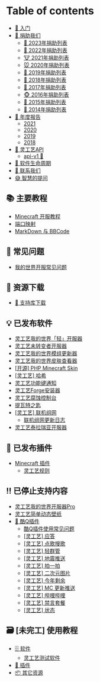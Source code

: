 # Table of contents

* [📔 入门](README.md)
* [📝 捐助我们](donate/README.md)
  * [🐰 2023年捐助列表](donate/2023.md)
  * [🐯 2022年捐助列表](donate/2022.md)
  * [🐮 2021年捐助列表](donate/2021.md)
  * [🐭 2020年捐助列表](donate/2020.md)
  * [🐷 2019年捐助列表](donate/2019.md)
  * [🐶 2018年捐助列表](donate/2018.md)
  * [🐔 2017年捐助列表](donate/2017.md)
  * [🐵 2016年捐助列表](donate/2016.md)
  * [🐑 2015年捐助列表](donate/2015.md)
  * [🐴 2014年捐助列表](donate/2014.md)
* [🎇 年度报告](report/README.md)
  * [2021](report/2021.md)
  * [2020](report/2020.md)
  * [2019](report/2019.md)
  * [2018](report/2018.md)
* [🚀 灵工艺API](api/README.md)
  * [api-v1 🔧](api/v1.md)
* [💖 软件生命周期](software-life-cycle.md)
* [👏 联系我们](contact.md)
* [😅 智慧的提问](How-To-Ask-Questions-The-Smart-Way.md)

## 📚 主要教程 <a href="#tutorial" id="tutorial"></a>

* [Minecraft 开服教程](tutorial/minecraft-server.md)
* [端口映射](tutorial/port-mapping.md)
* [MarkDown 与 BBCode](tutorial/markdown-and-bbcode.md)

## 👴 常见问题 <a href="#issue" id="issue"></a>

* [我的世界开服常见问题](issue/server.md)

## 📂 资源下载 <a href="#resource" id="resource"></a>

* [🔨 支持库下载](resource/library-download.md)

## 💡 已发布软件 <a href="#software" id="software"></a>

* [灵工艺我的世界「轻」开服器](software/minecraft-server-lite.md)
* [灵工艺未转变者开服器](software/unturned-server.md)
* [灵工艺我的世界模组更新器](software/minecraft-mods-updater.md)
* [灵工艺我的世界皮肤查看器](software/minecraft-skin-viewer.md)
* [\[开源\] PHP Minecraft Skin](software/php-minecraft-skin.md)
* [\[灵工艺\] 哈希](software/hash.md)
* [灵工艺功能键通知](software/function-key-notice.md)
* [灵工艺Forge安装器](software/forge-installer.md)
* [灵工艺腐蚀控制台](software/ling-gong-yi-fu-shi-kong-zhi-tai.md)
* [提瓦特之匙](software/the-key-of-teyvat.md)
* [\[灵工艺\] 联机组网](software/n2n/README.md)
  * [联机组网更新日志](software/n2n/update-logs.md)
* [灵工艺泰拉瑞亚开服器](software/terraria-server.md)

## 🔌 已发布插件 <a href="#plugin" id="plugin"></a>

* [Minecraft 插件](plugin/minecraft/README.md)
  * [灵工艺规则](plugin/minecraft/ncrules.md)

## ‼ 已停止支持内容 <a href="#outdated" id="outdated"></a>

* [灵工艺我的世界开服器Pro](outdated/minecraft-server-pro.md)
* [灵工艺简单动态壁纸](software/simple-wallpaper-engine.md)
* [🤖 酷Q插件](outdated/coolq/README.md)
  * [酷Q插件使用常见问题](issue/coolq.md)
  * [\[灵工艺\] 应答](outdated/coolq/reply.md)
  * [\[灵工艺\] 点歌搜歌](outdated/coolq/music.md)
  * [\[灵工艺\] 轻群管](outdated/coolq/qingqun.md)
  * [\[灵工艺\] 地震推送](outdated/coolq/earthquake.md)
  * [\[灵工艺\] 拍一拍](outdated/coolq/nudge.md)
  * [\[灵工艺\] 二次元图片](outdated/coolq/ecypic.md)
  * [\[灵工艺\] 今年剩余](outdated/coolq/yeartime.md)
  * [\[灵工艺\] MC 更新推送](outdated/coolq/mcvercheck.md)
  * [\[灵工艺\] 哔哩哔哩](outdated/coolq/bilibili.md)
  * [\[灵工艺\] 禁言套餐](outdated/coolq/jin-yan-tao-can.md)
  * [\[灵工艺\] 状态](outdated/coolq/status.md)

## 🗃 \[未完工] 使用教程 <a href="#tutorial" id="tutorial"></a>

* [🗄 软件](tutorial-1/software/README.md)
  * [灵工艺测试软件](tutorial-1/software/terraria-server.md)
* [🔌 插件](tutorial-1/plugin.md)
* [📦 其它资源](tutorial-1/resource.md)
